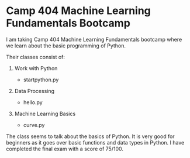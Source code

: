 # Camp 404 Machine Learning Fundamentals Bootcamp
 I am taking Camp 404 Machine Learning Fundamentals bootcamp where we learn about the basic programming of Python. 
 
 Their classes consist of:
 1. Work with Python
    * startpython.py

 2. Data Processing
    * hello.py

 3. Machine Learning Basics
    * curve.py

The class seems to talk about the basics of Python. It is very good for beginners as it goes over basic functions and data types in Python. I have completed the final exam with a score of 75/100.